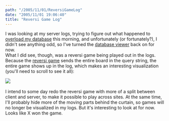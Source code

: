 ```yaml
---
path: "/2005/11/01/ReversiGameLog" 
date: "2005/11/01 19:06:40" 
title: "Reversi Game Log" 
---
```

I was looking at my server logs, trying to figure out what happened to <a href="http://typewriting.org/2005/11/01/Database_Trouble/">overload my database</a> this morning, and unfortunately (or fortunately?), I didn't see anything odd, so I've turned the <a href="http://www.randomchaos.com/database/">database viewer</a> back on for now.<br>What I did see, though, was a reversi game being played out in the logs. Because the <a href="http://www.randomchaos.com/games/reversi/">reversi game</a> sends the entire board in the query string, the entire game shows up in the log, which makes an interesting visualization (you'll need to scroll to see it all):<br><div style="overflow: auto; width: 580px;"><img src="http://typewriting.org/image/article/content/reversi.png" /></div><br>I intend to some day redo the reversi game with more of a split between client and server, to make it possible to play across sites. At the same time, I'll probably hide more of the moving parts behind the curtain, so games will no longer be visualized in my logs. But it's interesting to look at for now. Looks like X won the game.
